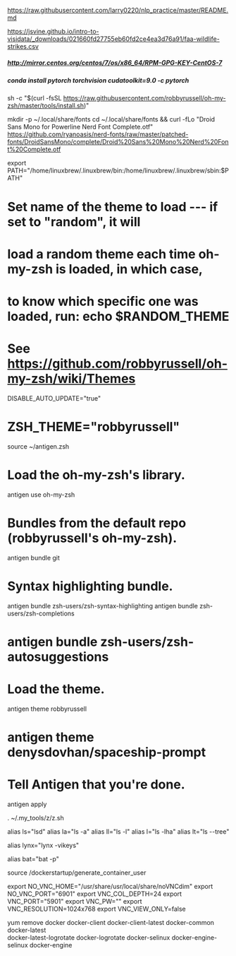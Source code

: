 https://raw.githubusercontent.com/larry0220/nlp_practice/master/README.md

https://jsvine.github.io/intro-to-visidata/_downloads/021660fd27755eb60fd2ce4ea3d76a91/faa-wildlife-strikes.csv

##### http://mirror.centos.org/centos/7/os/x86_64/RPM-GPG-KEY-CentOS-7
##### conda install pytorch torchvision cudatoolkit=9.0 -c pytorch

sh -c "$(curl -fsSL https://raw.githubusercontent.com/robbyrussell/oh-my-zsh/master/tools/install.sh)"

mkdir -p ~/.local/share/fonts
cd ~/.local/share/fonts && curl -fLo "Droid Sans Mono for Powerline Nerd Font Complete.otf" https://github.com/ryanoasis/nerd-fonts/raw/master/patched-fonts/DroidSansMono/complete/Droid%20Sans%20Mono%20Nerd%20Font%20Complete.otf



export PATH="/home/linuxbrew/.linuxbrew/bin:/home/linuxbrew/.linuxbrew/sbin:$PATH"

# Set name of the theme to load --- if set to "random", it will
# load a random theme each time oh-my-zsh is loaded, in which case,
# to know which specific one was loaded, run: echo $RANDOM_THEME
# See https://github.com/robbyrussell/oh-my-zsh/wiki/Themes
DISABLE_AUTO_UPDATE="true"
# ZSH_THEME="robbyrussell"

source ~/antigen.zsh

# Load the oh-my-zsh's library.
antigen use oh-my-zsh

# Bundles from the default repo (robbyrussell's oh-my-zsh).
antigen bundle git

# Syntax highlighting bundle.
antigen bundle zsh-users/zsh-syntax-highlighting
antigen bundle zsh-users/zsh-completions
# antigen bundle zsh-users/zsh-autosuggestions

# Load the theme.
antigen theme robbyrussell
# antigen theme denysdovhan/spaceship-prompt

# Tell Antigen that you're done.
antigen apply





. ~/.my_tools/z/z.sh

alias ls="lsd"
alias la="ls -a"
alias ll="ls -l"
alias l="ls -lha"
alias lt="ls --tree"

alias lynx="lynx -vikeys"

alias bat="bat -p"





source /dockerstartup/generate_container_user

export NO_VNC_HOME="/usr/share/usr/local/share/noVNCdim"
export NO_VNC_PORT="6901"
export VNC_COL_DEPTH=24
export VNC_PORT="5901"
export VNC_PW=""
export VNC_RESOLUTION=1024x768
export VNC_VIEW_ONLY=false



yum remove docker  docker-client docker-client-latest docker-common docker-latest \
                  docker-latest-logrotate docker-logrotate docker-selinux docker-engine-selinux docker-engine
